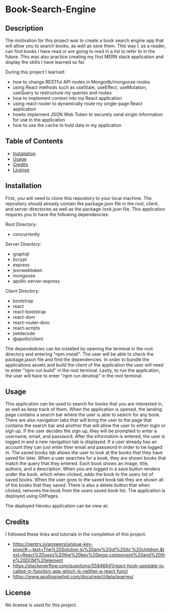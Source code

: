 # Book-Search-Engine

## Description

The motivation for this project was to create a book search engine app that will allow you to search books, as well as save them. This way I, as a reader, can find books I have read or are going to read in a list to refer to in the future. This was also practice creating my first MERN stack application and display the skills I have learned so far.

During this project I learned: 
- how to change RESTful API routes in Mongodb/mongoose routes
- using React methods such as useState, useEffect, useMutation, useQuery to restructure my queries and routes
- how to implement context into my React application
- using react-router to dynamically route my single-page React application
- howto implement JSON Web Token to securely send singin information for use in the application
- how to use the cache to hold data in my application


## Table of Contents

- [Installation](#installation)
- [Usage](#usage)
- [Credits](#credits)
- [License](#license)

## Installation

First, you will need to clone this repository to your local machine. The repository should already contain the package.json file in the root, client, and server directories as well as the package-lock.json file. This application requires you to have the following dependencies:

Root Directory:
- concurrently

Server Directory:
- graphql
- bcrypt
- express
- jsonwebtoken
- mongoose
- apollo-server-express

Client Directory:
- bootstrap 
- react
- react-bootstrap
- react-dom
- react-router-dom
- react-scripts
- jwtdecode
- @apollo/client

The dependedcies can be installed by opening the terminal in the root directory and entering "npm install". The user will be able to check the package.jason file and find the dependencies. In order to bundle the applications assets and build the client of the application the user will need to enter "npm run build" in the root terminal. Lastly, to run the application, the user will have to enter "npm run develop" in the root terminal.

## Usage

This application can be used to search for books that you are interested in, as well as keep track of them. When the application is opened, the landing page contains a search bar where the user is able to search for any book. There are also navigation tabs that will bring the user to the page that contains the search bar and another that will allow the user to either login or sign up. If the user decides the sign up, they will be prompted to enter a username, email, and password. After the information is entered, the user is logged in and a new navigation tab is displayed. If a user already has an account they can just enter thier email and password in order to be logged in. The saved books tab allows the user to look at the books that they have saved for later. When a user searches for a book, they are shown books that match the query that they entered. Each book shows an image, title, authors, and a description. When you are logged in a save button renders under the book, which when clicked, adds the book to the users list of saved books. When the user goes to the saved book tab they are shown all of the books that they saved. There is also a delete button that when clicked, removes the book from the users saved book list. The application is deployed using GitPages. 

The deployed Heroku application can be view at: 

## Credits

I followed these links and tutorials in the completion of this project:

- https://sentry.io/answers/unique-key-prop/#:~:text=The%20Solution,to%20any%20of%20its'%20children.&text=React%20uses%20the%20key%20prop,component%20and%20the%20DOM%20element
- https://stackoverflow.com/questions/55846641/react-hook-usestate-is-called-in-function-app-which-is-neither-a-react-funct
- https://www.apollographql.com/docs/react/data/queries/

## License

No license is used for this project.
